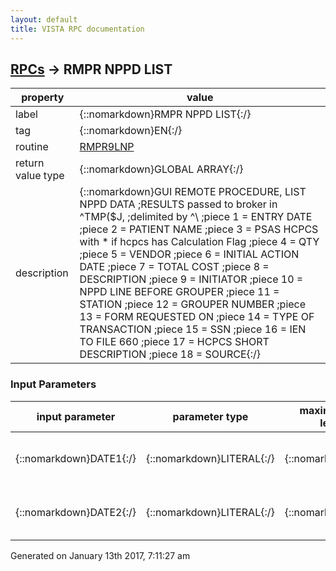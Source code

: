 ```yaml
---
layout: default
title: VISTA RPC documentation
---
```




## [RPCs](TableOfContent.md) &#8594; RMPR NPPD LIST 

 property | value 
--- | --- 
 label | {::nomarkdown}RMPR NPPD LIST{:/}
 tag | {::nomarkdown}EN{:/}
 routine | [RMPR9LNP](http://code.osehra.org/dox/Routine_RMPR9LNP_source.html)
 return value type | {::nomarkdown}GLOBAL ARRAY{:/}
 description | {::nomarkdown}GUI REMOTE PROCEDURE, LIST NPPD DATA         ;RESULTS passed to broker in ^TMP($J,        ;delimited by \^\        ;piece 1 = ENTRY DATE        ;piece 2 = PATIENT NAME        ;piece 3 = PSAS HCPCS with * if hcpcs has Calculation Flag        ;piece 4 = QTY        ;piece 5 = VENDOR        ;piece 6 = INITIAL ACTION DATE        ;piece 7 = TOTAL COST        ;piece 8 = DESCRIPTION        ;piece 9 = INITIATOR        ;piece 10 = NPPD LINE BEFORE GROUPER        ;piece 11 = STATION        ;piece 12 = GROUPER NUMBER        ;piece 13 = FORM REQUESTED ON        ;piece 14 = TYPE OF TRANSACTION        ;piece 15 = SSN        ;piece 16 = IEN TO FILE 660        ;piece 17 = HCPCS SHORT DESCRIPTION        ;piece 18 = SOURCE{:/}

### Input Parameters

| input parameter | parameter type | maximum data length | required | description | 
| --- | --- | --- | --- | --- | 
| {::nomarkdown}DATE1{:/} | {::nomarkdown}LITERAL{:/} | {::nomarkdown}50{:/} | {::nomarkdown}true{:/} | {::nomarkdown}The Fileman date to start the query.  The begining date.{:/} | 
| {::nomarkdown}DATE2{:/} | {::nomarkdown}LITERAL{:/} | {::nomarkdown}50{:/} | {::nomarkdown}true{:/} | {::nomarkdown}The Fileman date to end the query.  The ending date.{:/} | 




 Generated on January 13th 2017, 7:11:27 am